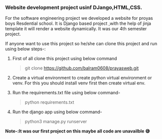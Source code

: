 ### Website development project usinf DJango,HTML,CSS.

For the software engineering project we developed a website for proyas boys Resdential school. It is Django based project ,with the help of jinja template it will render a website dynamically. It was our 4th semester project.

If anyone want to use this project so he/she can clone this project and run using below steps-:

1. First of all clone this project using below command

   > git clone https://github.com/balram0608/prayasweb.git

2. Create a virtual environment to create python virtual environment or venv. For this you should install venv first then create virtual env.

3. Run the requirements.txt file using below command-
   > python requirements.txt
4. Run the django app using below command-
   > python3 manage.py runserver

**Note-:It was our first project on this maybe all code are unavailble :sweat_smile:**
